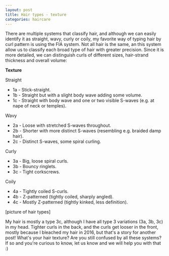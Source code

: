 ```yaml
---
layout: post
title: Hair types - texture
categories: haircare
---
```


There are multiple systems that classify hair, and although we can easily identify it as straight, wavy, curly or coily, my favorite way of typing hair by curl pattern is using the FIA system. Not all hair is the same, an this system allow us to classify each broad type of hair with greater precision.<!--more--> Since it is more detailed, we can distinguish curls of different sizes, hair-strand thickness and overall volume:

<!--(Table do FIA system) https://en.wikipedia.org/wiki/Hair#Classification_systems-->

**Texture**

Straight
* 1a - Stick-straight.
* 1b - Straight but with a slight body wave adding some volume.
* 1c - Straight with body wave and one or two visible S-waves (e.g. at nape of neck or temples).

Wavy
* 2a - Loose with stretched S-waves throughout.
* 2b - Shorter with more distinct S-waves (resembling e.g. braided damp hair).
* 2c - Distinct S-waves, some spiral curling.

Curly
* 3a - Big, loose spiral curls.
* 3b - Bouncy ringlets.
* 3c - Tight corkscrews.

Coily
* 4a - Tightly coiled S-curls.
* 4b - Z-patterned (tightly coiled, sharply angled).
* 4c - Mostly Z-patterned (tightly kinked, less definition).

[picture of hair types]

My hair is mostly a type 3c, although I have all type 3 variations (3a, 3b, 3c) in  my head.
Tighter curls  in the back, and the curls get looser in the front, mostly because I bleached my hair in 2016, but that's a story for another post! 
What's your hair texture? Are you still confused by all these systems? If so and you're curious to know, let us know and we will help you with that :)
